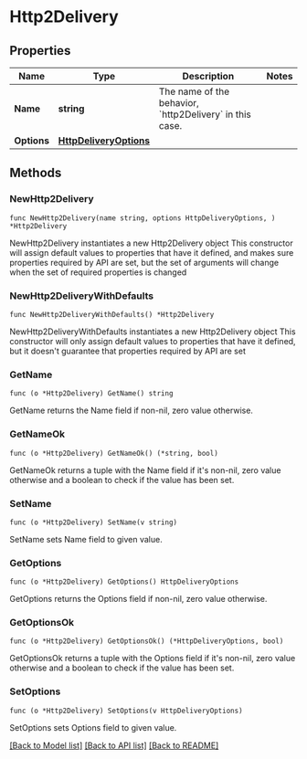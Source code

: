 # Http2Delivery

## Properties

Name | Type | Description | Notes
------------ | ------------- | ------------- | -------------
**Name** | **string** | The name of the behavior, &#x60;http2Delivery&#x60; in this case. | 
**Options** | [**HttpDeliveryOptions**](HttpDeliveryOptions.md) |  | 

## Methods

### NewHttp2Delivery

`func NewHttp2Delivery(name string, options HttpDeliveryOptions, ) *Http2Delivery`

NewHttp2Delivery instantiates a new Http2Delivery object
This constructor will assign default values to properties that have it defined,
and makes sure properties required by API are set, but the set of arguments
will change when the set of required properties is changed

### NewHttp2DeliveryWithDefaults

`func NewHttp2DeliveryWithDefaults() *Http2Delivery`

NewHttp2DeliveryWithDefaults instantiates a new Http2Delivery object
This constructor will only assign default values to properties that have it defined,
but it doesn't guarantee that properties required by API are set

### GetName

`func (o *Http2Delivery) GetName() string`

GetName returns the Name field if non-nil, zero value otherwise.

### GetNameOk

`func (o *Http2Delivery) GetNameOk() (*string, bool)`

GetNameOk returns a tuple with the Name field if it's non-nil, zero value otherwise
and a boolean to check if the value has been set.

### SetName

`func (o *Http2Delivery) SetName(v string)`

SetName sets Name field to given value.


### GetOptions

`func (o *Http2Delivery) GetOptions() HttpDeliveryOptions`

GetOptions returns the Options field if non-nil, zero value otherwise.

### GetOptionsOk

`func (o *Http2Delivery) GetOptionsOk() (*HttpDeliveryOptions, bool)`

GetOptionsOk returns a tuple with the Options field if it's non-nil, zero value otherwise
and a boolean to check if the value has been set.

### SetOptions

`func (o *Http2Delivery) SetOptions(v HttpDeliveryOptions)`

SetOptions sets Options field to given value.



[[Back to Model list]](../README.md#documentation-for-models) [[Back to API list]](../README.md#documentation-for-api-endpoints) [[Back to README]](../README.md)


